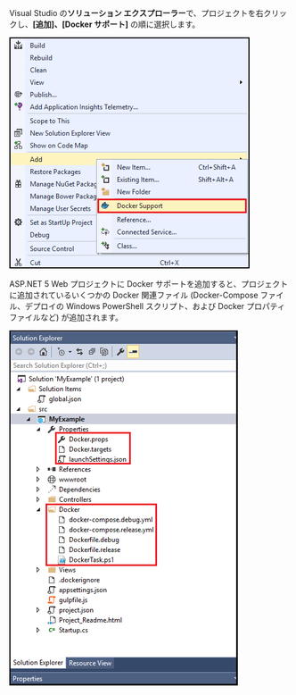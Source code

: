 Visual Studio の**ソリューション エクスプローラー**で、プロジェクトを右クリックし、**[追加]、[Docker サポート]** の順に選択します。

![Docker サポート コンテキスト メニューの追加](./media/vs-azure-tools-docker-add-docker-support/docker-support-context-menu.png)

ASP.NET 5 Web プロジェクトに Docker サポートを追加すると、プロジェクトに追加されているいくつかの Docker 関連ファイル (Docker-Compose ファイル、デプロイの Windows PowerShell スクリプト、および Docker プロパティ ファイルなど) が追加されます。

![プロジェクトに追加された Docker ファイル](./media/vs-azure-tools-docker-add-docker-support/docker-files-added.png)

<!---HONumber=AcomDC_0330_2016------>